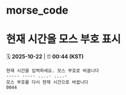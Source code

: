 # morse_code
# 현재 시간을 모스 부호 표시
<!-- MORSE_TIME_START -->
🗓️ **2025-10-22** | ⏰ **00:44 (KST)**

```
현재 시간을 입력하세요. 모스 부호로 바꿉니다
----- ----- ....- ....-
모스 부호를 다시 현재 시간으로 바꿉니다
0044
```
<!-- MORSE_TIME_END -->
